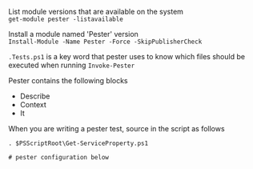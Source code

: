 List module versions that are available on the system  
`get-module pester -listavailable`  

Install a module named 'Pester' version  
`Install-Module -Name Pester -Force -SkipPublisherCheck`


`.Tests.ps1` is a key word that pester uses to know which files should be executed when running `Invoke-Pester`  

Pester contains the following blocks
- Describe
- Context
- It

When you are writing a pester test, source in the script as follows  
```
. $PSScriptRoot\Get-ServiceProperty.ps1

# pester configuration below
```
